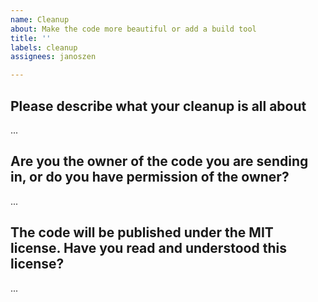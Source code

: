 ```yaml
---
name: Cleanup
about: Make the code more beautiful or add a build tool
title: ''
labels: cleanup
assignees: janoszen

---
```


## Please describe what your cleanup is all about

...

## Are you the owner of the code you are sending in, or do you have permission of the owner?

...

## The code will be published under the MIT license. Have you read and understood this license?

...